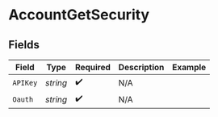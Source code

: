 # AccountGetSecurity


## Fields

| Field              | Type               | Required           | Description        | Example            |
| ------------------ | ------------------ | ------------------ | ------------------ | ------------------ |
| `APIKey`           | *string*           | :heavy_check_mark: | N/A                |                    |
| `Oauth`            | *string*           | :heavy_check_mark: | N/A                |                    |